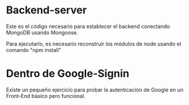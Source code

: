 # Backend-server
Este es el código necesario para establecer el backend conectando MongoDB usando Mongoose.

Para ejecutarlo, es necesario reconstruir los módulos de node usando el comando "npm install"

# Dentro de Google-Signin
Existe un pequeño ejercicio para probar la autenticación de Google en un Front-End básico pero funcional.